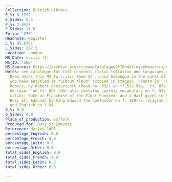 ```yaml
---
Collection: British Library
E_%: 0.1792
E_Sides: 0.5
F_%: 3.9427
F_Sides: 11.0
Folia: '279'
Headnote: Register
L_%: 95.8781
L_Sides: 267.5
Location: London
MS_Date: s.xiii (2)
MS_ID: '502'
MS_Sources: https://archive.org/stream/CatalogueOfTheHarleianManuscripts1/Catalogue_of_the_Harleian_Manuscripts_1#page/n455/mode/1up
Notes: see catalogue for full contents (total foliation and languages uncertain);
  Dean dates this MS to s.xiii (med-2) ; once belonged to the monks of Bury St. Edmund
  who have entitled it "Librum Album" (copied in stages); French in  "Les Reules Seynt
  Robert, by Robert Grosseteste (Dean no. 392) on ff.51v-54v,  ff. 87v (?); 'Manere
  de laver' on ff. 88r (88r also contains Latin); vocabulary on f. 93r (including
  Latin); Soke or Franchise of the Eight Hundreds and a Half given to the Abbey of
  Bury St. Edmunds by King Edward the Confessor on f. 189r-v; diagram of wind in Latin
  and English on f.94
O_%: 0.0
O_Sides: 0.0
Place_of_production: Suffolk
Produced_for: Bury St Edmunds
Reference: Harley 1005
percentage_English: 0.0
percentage_French: 0.0
percentage_Latin: 0.0
percentage_Other: 0.0
total_sides_English: 0.0
total_sides_French: 0.0
total_sides_Latin: 0.0
total_sides_Other: 0.0

---
```

